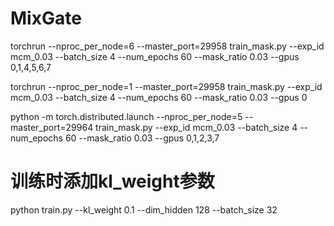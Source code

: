 # MixGate

torchrun --nproc_per_node=6 --master_port=29958 train_mask.py     --exp_id mcm_0.03     --batch_size 4     --num_epochs 60     --mask_ratio 0.03     --gpus 0,1,4,5,6,7

torchrun --nproc_per_node=1 --master_port=29958 train_mask.py     --exp_id mcm_0.03     --batch_size 4     --num_epochs 60     --mask_ratio 0.03     --gpus 0

python -m torch.distributed.launch --nproc_per_node=5 --master_port=29964 train_mask.py --exp_id mcm_0.03 --batch_size 4 --num_epochs 60 --mask_ratio 0.03 --gpus 0,1,2,3,7

# 训练时添加kl_weight参数
python train.py --kl_weight 0.1 --dim_hidden 128 --batch_size 32
